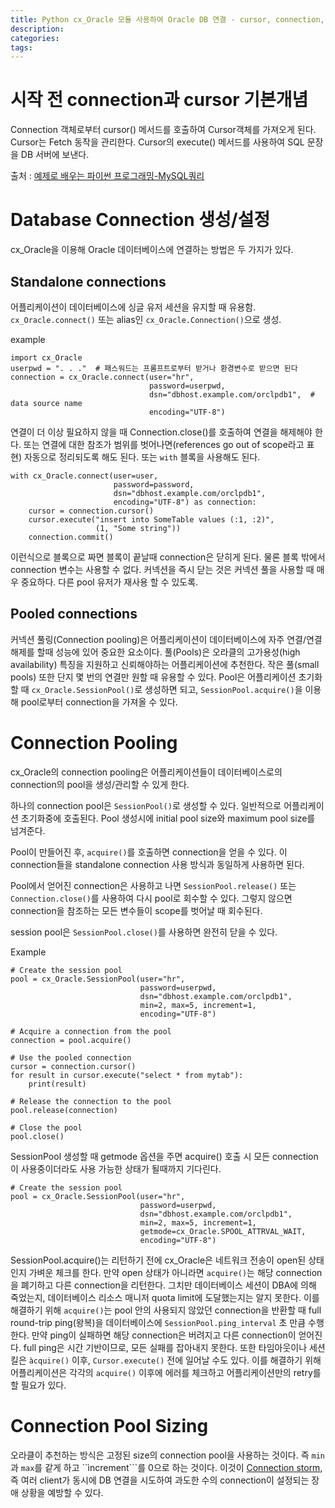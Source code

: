 ```yaml
---
title: Python cx_Oracle 모듈 사용하여 Oracle DB 연결 - cursor, connection, pool이란
description:
categories:
tags:
---
```


# 시작 전 connection과 cursor 기본개념
Connection 객체로부터 cursor() 메서드를 호출하여 Cursor객체를 가져오게 된다. Cursor는 Fetch 동작을 관리한다. Cursor의 execute() 메서드를 사용하여 SQL 문장을 DB 서버에 보낸다.

출처 : [예제로 배우는 파이썬 프로그래밍-MySQL쿼리](http://pythonstudy.xyz/python/article/202-MySQL-%EC%BF%BC%EB%A6%AC)

# Database Connection 생성/설정
cx_Oracle을 이용해 Oracle 데이터베이스에 연결하는 방법은 두 가지가 있다.

## **Standalone connections**

어플리케이션이 데이터베이스에 싱글 유저 세션을 유지할 때 유용함. ```cx_Oracle.connect()``` 또는 alias인 ```cx_Oracle.Connection()```으로 생성.

example

```shell
import cx_Oracle
userpwd = ". . ."  # 패스워드는 프롬프트로부터 받거나 환경변수로 받으면 된다
connection = cx_Oracle.connect(user="hr", 
                               password=userpwd,
                               dsn="dbhost.example.com/orclpdb1",  # data source name
                               encoding="UTF-8")
```

연결이 더 이상 필요하지 않을 때 Connection.close()를 호출하여 연결을 해제해야 한다. 또는 연결에 대한 참조가 범위를 벗어나면(references go out of scope라고 표현) 자동으로 정리되도록 해도 된다. 또는 ```with``` 블록을 사용해도 된다.
```shell
with cx_Oracle.connect(user=user, 
                       password=password,
                       dsn="dbhost.example.com/orclpdb1",
                       encoding="UTF-8") as connection:
    cursor = connection.cursor()
    cursor.execute("insert into SomeTable values (:1, :2)",
                   (1, "Some string"))
    connection.commit()
```
이런식으로 블록으로 짜면 블록이 끝날때 connection은 닫히게 된다. 물론 블록 밖에서 connection 변수는 사용할 수 없다. 커넥션을 즉시 닫는 것은 커넥션 풀을 사용할 때 매우 중요하다. 다른 pool 유저가 재사용 할 수 있도록.

## **Pooled connections**


커넥션 풀링(Connection pooling)은 어플리케이션이 데이터베이스에 자주 연결/연결해제를 할때 성능에 있어 중요한 요소이다. 풀(Pools)은 오라클의 고가용성(high availability) 특징을 지원하고 신뢰해야하는 어플리케이션에 추천한다.
작은 풀(small pools) 또한 단지 몇 번의 연결만 원할 때 유용할 수 있다. Pool은 어플리케이션 초기화할 때 ```cx_Oracle.SessionPool()```로 생성하면 되고, ```SessionPool.acquire()```을 이용해 pool로부터 connection을 가져올 수 있다.



# Connection Pooling

cx_Oracle의 connection pooling은 어플리케이션들이 데이터베이스로의 connection의 pool을 생성/관리할 수 있게 한다.

하나의 connection pool은 ```SessionPool()```로 생성할 수 있다. 일반적으로 어플리케이션 초기화중에 호출된다. Pool 생성시에 initial pool size와 maximum pool size를 넘겨준다.

Pool이 만들어진 후, ```acquire()```를 호출하면 connection을 얻을 수 있다. 이 connection들을 standalone connection 사용 방식과 동일하게 사용하면 된다.

Pool에서 얻어진 connection은 사용하고 나면  ```SessionPool.release()``` 또는 ```Connection.close()```를 사용하여 다시 pool로 회수할 수 있다. 그렇지 않으면 connection을 참조하는 모든 변수들이 scope를 벗어날 때 회수된다.

session pool은 ```SessionPool.close()```를 사용하면 완전히 닫을 수 있다.

Example
````shell
# Create the session pool
pool = cx_Oracle.SessionPool(user="hr", 
                             password=userpwd,
                             dsn="dbhost.example.com/orclpdb1", 
                             min=2, max=5, increment=1, 
                             encoding="UTF-8")

# Acquire a connection from the pool
connection = pool.acquire()

# Use the pooled connection
cursor = connection.cursor()
for result in cursor.execute("select * from mytab"):
    print(result)

# Release the connection to the pool
pool.release(connection)

# Close the pool
pool.close()
````

SessionPool 생성할 때 getmode 옵션을 주면 acquire() 호출 시 모든 connection이 사용중이더라도 사용 가능한 상태가 될때까지 기다린다.

```shell
# Create the session pool
pool = cx_Oracle.SessionPool(user="hr", 
                             password=userpwd,
                             dsn="dbhost.example.com/orclpdb1",
                             min=2, max=5, increment=1,
                             getmode=cx_Oracle.SPOOL_ATTRVAL_WAIT,
                             encoding="UTF-8")
```

SessionPool.acquire()는 리턴하기 전에 cx_Oracle은 네트워크 전송이 open된 상태인지 가벼운 체크를 한다. 만약 open 상태가 아니라면 ```acquire()```는 해당 connection을 폐기하고 다른 connection을 리턴한다.
그치만 데이터베이스 세션이 DBA에 의해 죽었는지, 데이터베이스 리소스 매니저 quota limit에 도달했는지는 알지 못한다.
이를 해결하기 위해 ```acquire()```는 pool 안의 사용되지 않았던 connection을 반환할 때 full round-trip ping(왕복)을 데이터베이스에 ```SessionPool.ping_interval``` 초 만큼 수행한다.
만약 ping이 실패하면 해당 connection은 버려지고 다른 connection이 얻어진다.
full ping은 시간 기반이므로, 모든 실패를 잡아내지 못한다. 또한 타임아웃이나 세션 킬은 ``àcquire()`` 이후, ```Cursor.execute()``` 전에 일어날 수도 있다.
이를 해결하기 위해 어플리케이션은 각각의 ```acquire()``` 이후에 에러를 체크하고 어플리케이션만의 retry를 할 필요가 있다. 

# Connection Pool Sizing

오라클이 추천하는 방식은 고정된 size의 connection pool을 사용하는 것이다. 즉 ```min```과 ```max```를 같게 하고 ``ìncrement```를 0으로 하는 것이다.
이것이 [Connection storm](https://yangbongsoo.tistory.com/117), 즉 여러 client가 동시에 DB 연결을 시도하여 과도한 수의 connection이 설정되는 장애 상황을 예방할 수 있다.
